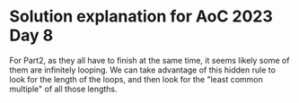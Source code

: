 # Solution explanation for AoC 2023 Day 8

For Part2, as they all have to finish at the same time, it seems likely some of them are infinitely looping.
We can take advantage of this hidden rule to look for the length of the loops, and then look for the "least common multiple" of all those lengths.
